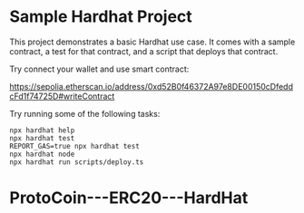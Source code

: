 # Sample Hardhat Project

This project demonstrates a basic Hardhat use case. It comes with a sample contract, a test for that contract, and a script that deploys that contract.

Try connect your wallet and use smart contract:

https://sepolia.etherscan.io/address/0xd52B0f46372A97e8DE00150cDfeddcFd1f74725D#writeContract

Try running some of the following tasks:

```shell
npx hardhat help
npx hardhat test
REPORT_GAS=true npx hardhat test
npx hardhat node
npx hardhat run scripts/deploy.ts
```
# ProtoCoin---ERC20---HardHat
